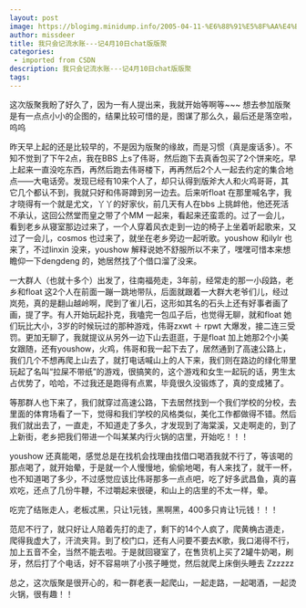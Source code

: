 ```yaml
---
layout: post
image: https://blogimg.minidump.info/2005-04-11-%E6%88%91%E5%8F%AA%E4%BC%9A%E8%AE%B0%E6%B5%81%E6%B0%B4%E8%B4%A6---%E8%AE%B04%E6%9C%8810%E6%97%A5chat%E7%89%88%E7%89%88%E8%81%9A.md
author: missdeer
title: 我只会记流水账---记4月10日chat版版聚
categories: 
 - imported from CSDN
description: 我只会记流水账---记4月10日chat版版聚
tags: 
---
```


这次版聚我盼了好久了，因为一有人提出来，我就开始等啊等~~~ 想去参加版聚是有一点点小小的企图的，结果比较可惜的是，图谋了那么久，最后还是落空啦，呜呜

昨天早上起的还是比较早的，不是因为版聚的缘故，而是习惯（真是废话多）。不知不觉到了下午2点，我在BBS 上s了伟哥，然后跑下去真香包买了2个饼来吃，早上起来一直没吃东西，再然后跑去伟哥楼下，再再然后2个人一起去约定的集合地点——大电话旁。发现已经有10来个人了，却只认得到版斧大人和火鸡哥哥，其它几个都认不到，我就只好和伟哥蹲到另一边去。后来听float 在那里喊名字，我才晓得有一个就是尤文，丫丫的好家伙，前几天有人在bbs 上挑衅他，他还死活不承认，这回公然堂而皇之带了个MM 一起来，看起来还蛮乖的。过了一会儿，看到老乡从寝室那边过来了，一个人穿着风衣走到一边的椅子上坐着听起歌来，又过了一会儿，cosmos 也过来了，就坐在老乡旁边一起听歌。youshow 和ilylr 也来了，不过linxin 没来，youshow 解释说她不舒服所以不来了，嘿嘿可惜本来想瞻仰一下dengdeng 的，她居然找了个借口溜了没来。

一大群人（也就十多个）出发了，往南福苑走，3年前，经常走的那一小段路，老乡和float 这2个人在前面一蹦一跳地带队，后面就跟着一大群大老爷们儿，经过岚苑，真的是翻山越岭啊，爬到了雀儿石，这形如其名的石头上还有好事者画了画，提了字。有人开始玩起扑克，我嗑完一包瓜子后，也觉得无聊，就和float 她们玩比大小，3岁的时候玩过的那种游戏，伟哥zxwt ＋ rpwt 大爆发，接二连三受罚。更加无聊了，我就提议从另外一边下山去逛逛，于是float 加上她那2个小美女跟随，还有youshow，火鸡，伟哥和我一起下去了，居然通到了高速公路上，我们几个不想再爬上山去了，就打电话喊山上的人下来，我们则在路边的绿化带里玩起了名叫“拉屎不带纸”的游戏，很搞笑的，这个游戏和女生一起玩的话，男生太占优势了，哈哈，不过我还是跑得有点累，毕竟很久没锻炼了，真的变成猪了。

等那群人也下来了，我们就穿过高速公路，下去居然找到一个我们学校的分校，去里面的体育场看了一下，觉得和我们学校的风格类似，美化工作都做得不错。然后我们就出去了，一直走，不知道走了多久，才发现到了海棠溪，又走啊走的，到了上新街，老乡把我们带进一个叫某某内行火锅的店里，开始吃！！！

youshow 还真能喝，感觉总是在找机会找理由找借口喝酒我就不行了，等该喝的那点喝了，就开始晕，于是就一个人慢慢地，偷偷地喝，有人来找了，就干一杯，也不知道喝了多少，不过感觉应该比伟哥那多一点点吧，吃了好多武昌鱼，真的喜欢吃，还点了几份牛鞭，不过嚼起来很硬，和山上的店里的不太一样，晕。

吃完了结账走人，老板忒黑，只让1元钱，黑啊黑，400多只肯让1元钱！！！

范尼不行了，就只好让人陪着先打的走了，剩下的14个人疯了，爬黄桷古道走，爬得我虚大了，汗流夹背。到了校门口，还有人问要不要去K歌，我口渴得不行，加上五音不全，当然不能去啦。于是就回寝室了，在售货机上买了2罐牛奶喝，刷牙，然后打了个电话，好不容易哄了小孩子睡觉，然后就爬上床倒头睡去 Zzzzzz

总之，这次版聚是很开心的，和一群老表一起爬山，一起走路，一起喝酒，一起烫火锅，很有趣！！
